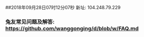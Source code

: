 ##2018年09月28日07时12分07秒 新址: 104.248.79.229
### 兔友常见问题及解答: https://github.com/wanggonging/d/blob/w/FAQ.md

